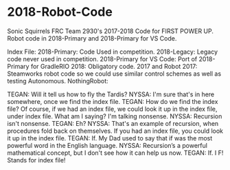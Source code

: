 # 2018-Robot-Code

Sonic Squirrels FRC Team 2930's 2017-2018 Code for FIRST POWER UP. Robot code in 2018-Primary and 2018-Primary for VS Code.

Index File:
2018-Primary: Code Used in competition.
2018-Legacy: Legacy code never used in competition.
2018-Primary for VS Code: Port of 2018-Primary for GradleRIO
2018: Obligatory code.
2017 and Robot 2017: Steamworks robot code so we could use similar control schemes as well as testing Autonomous.
NothingRobot:



TEGAN: Will it tell us how to fly the Tardis?
NYSSA: I'm sure that's in here somewhere, once we find the index file.
TEGAN: How do we find the index file? Of course, if we had an index file, we could look it up in the index file, under index file. What am I saying? I'm talking nonsense.
NYSSA: Recursion isn't nonsense.
TEGAN: Eh?
NYSSA: That's an example of recursion, when procedures fold back on themselves. If you had an index file, you could look it up in the index file.
TEGAN: If. My Dad used to say that if was the most powerful word in the English language.
NYSSA: Recursion’s a powerful mathematical concept, but I don't see how it can help us now.
TEGAN: If. I F! Stands for index file!